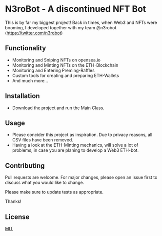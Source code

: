 # N3roBot - A discontinued NFT Bot

This is by far my biggest project! Back in times, when Web3 and NFTs were booming, I developed together with my team @n3robot. (https://twitter.com/n3robot)

## Functionality

- Monitoring and Sniping NFTs on opensea.io
- Monitoring and Minting NFTs on the ETH-Blockchain
- Monitoring and Entering Preming-Raffles
- Custom tools for creating and preparing ETH-Wallets
- And much more...


## Installation

- Download the project and run the Main Class.


## Usage

- Please concider this project as inspiration. Due to privacy reasons, all CSV files have been removed. 
- Having a look at the ETH-Minting mechanics, will solve a lot of problems, in case you are planing to develop a Web3 ETH-bot.


## Contributing

Pull requests are welcome. For major changes, please open an issue first
to discuss what you would like to change.

Please make sure to update tests as appropriate.

Thanks! 

## License

[MIT](https://choosealicense.com/licenses/mit/)
